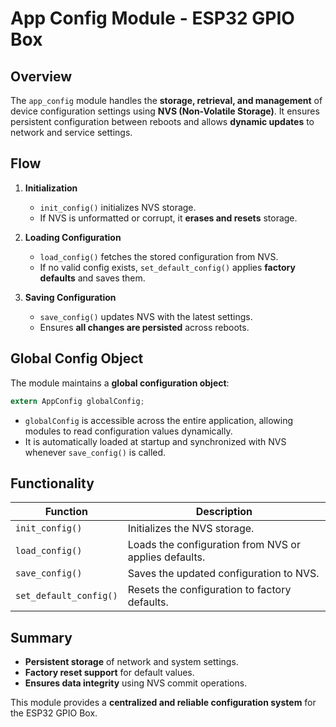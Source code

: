 # App Config Module - ESP32 GPIO Box

## Overview
The `app_config` module handles the **storage, retrieval, and management** of device configuration settings using **NVS (Non-Volatile Storage)**. It ensures persistent configuration between reboots and allows **dynamic updates** to network and service settings.

## Flow

1. **Initialization**
   - `init_config()` initializes NVS storage.
   - If NVS is unformatted or corrupt, it **erases and resets** storage.

2. **Loading Configuration**
   - `load_config()` fetches the stored configuration from NVS.
   - If no valid config exists, `set_default_config()` applies **factory defaults** and saves them.

3. **Saving Configuration**
   - `save_config()` updates NVS with the latest settings.
   - Ensures **all changes are persisted** across reboots.

## Global Config Object
The module maintains a **global configuration object**:

```c
extern AppConfig globalConfig; 
```
- `globalConfig` is accessible across the entire application, allowing modules to read configuration values dynamically.
- It is automatically loaded at startup and synchronized with NVS whenever `save_config()` is called.


## Functionality

| **Function**          | **Description** |
|----------------------|----------------|
| `init_config()`      | Initializes the NVS storage. |
| `load_config()`      | Loads the configuration from NVS or applies defaults. |
| `save_config()`      | Saves the updated configuration to NVS. |
| `set_default_config()` | Resets the configuration to factory defaults. |

## Summary
- **Persistent storage** of network and system settings.
- **Factory reset support** for default values.
- **Ensures data integrity** using NVS commit operations.

This module provides a **centralized and reliable configuration system** for the ESP32 GPIO Box.


